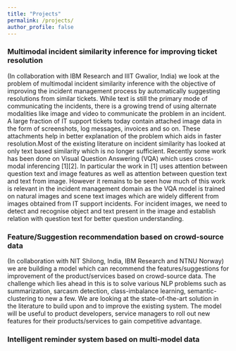 ```yaml
---
title: "Projects"
permalink: /projects/
author_profile: false
---
```


### Multimodal incident similarity inference for improving ticket resolution 
(In collaboration with IBM Research and IIIT Gwalior, India)
we look at the problem of multimodal incident similarity inference with the objective of improving the incident management process by automatically suggesting resolutions from similar tickets. While text is still the primary mode of communicating the incidents, there is a growing trend of using alternate modalities like image and video to communicate the problem in an incident. A large fraction of IT support tickets today contain attached image data in the form of screenshots, log messages, invoices and so on. These attachments help in better explanation of the problem which aids in faster resolution.Most of the existing literature on incident similarity has looked at only text based similarity which is no longer sufficient. Recently some work has been done on Visual Question Answering (VQA) which uses cross-modal inferencing [1][2]. In particular the work in [1] uses attention between question text and image features as well as attention between question text and text from image. However it remains to be seen how much of this work is relevant in the incident management domain as the VQA model is trained on natural images and scene text images which are widely different from images obtained from IT support incidents. For incident images, we need to detect and recognise object and text present in the image and establish relation with question text for better question understanding.
### Feature/Suggestion recommendation based on crowd-source data
(In collaboration with NIT Shilong, India, IBM Research and NTNU Norway)
we are building  a model which can recommend the features/suggestions for improvement of the product/services based on crowd-source data. The challenge which lies ahead in this is to solve various NLP problems such as summarization, sarcasm detection, class-imbalance learning, semantic-clustering to new a few. We are looking at the state-of-the-art solution in the literature to build upon and to improve the existing system. The model will be useful to product developers, service managers to roll out new features for their products/services to gain competitive advantage. 

### Intelligent reminder system based on multi-model data



